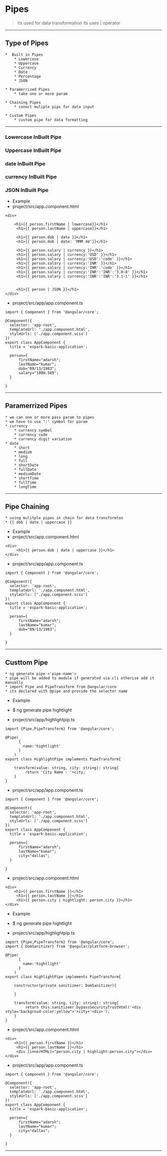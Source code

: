 # Pipes 
> its used for data transformation its uses | operator 

---

## Type of Pipes 

	*  Built in Pipes 
		* Lowercase 
		* Uppercase
		* Currency 
		* Date
		* Percentage
		* JSON

	* Paramerrized Pipes 
		* take one or more param 

	* Chaining Pipes 
		* conect muliple pips for data input 

	* Custom Pipes 
		* custom pipe for data formatting 

---

### Lowercase InBuilt Pipe 
### Uppercase InBuilt Pipe 
### date InBuilt Pipe 
### currency InBuilt Pipe 
### JSON InBuilt Pipe 

* Example 
* project/src/app.component.html
```
<div>

    <h1>{{ person.firstName | lowercase}}</h1>
     <h1>{{ person.lastName | uppercase}}</h1>
     
     <h1>{{ person.dob | date }}</h1>
     <h1>{{ person.dob | date: 'MMM dd'}}</h1>
     
     <h1>{{ person.salary | currency }}</h1>
     <h1>{{ person.salary | currency:'USD' }}</h1>
     <h1>{{ person.salary | currency:'USD':'code' }}</h1>
     <h1>{{ person.salary | currency:'INR' }}</h1>
     <h1>{{ person.salary | currency:'INR':'code' }}</h1>
     <h1>{{ person.salary | currency:'INR':'INR':'3.0-0' }}</h1>
     <h1>{{ person.salary | currency:'INR':'INR':'3.1-1' }}</h1>


     <h1>{{ person | JSON }}</h1>
</div>
```

* project/src/app/app.component.ts
```
import { Component } from '@angular/core';

@Component({
  selector: 'app-root',
  templateUrl: './app.component.html',
  styleUrls: ['./app.component.scss']
})
export class AppComponent {
  title = 'espark-basic-application';
  
  person={
	  firstName="adarsh";
	  lastName="kumar";	
	  dob="09/13/1983";
	  salary="1000.589";
  }
  
}

```
---

## Paramerrized Pipes 
	* we can one or more pass param to pipes 
	* we have to use ":" symbol for param 
	* currency 
		* currency symbol 
		* currency code 
		* currency digit variation 
	* date 
		* short
		* medium
		* long 
		* full 
		* shortDate
		* fullDate
		* mediumDate
		* shortTime
		* fullTime
		* longTime 


---

## Pipe Chaining 
	* using mulitple pipes in chain for data transformton 
	* {{ dob | date | uppercase }}


* Example 
* project/src/app.component.html
```
<div>
     <h1>{{ person.dob | date | uppercase }}</h1>
</div>
```

* project/src/app/app.component.ts
```
import { Component } from '@angular/core';

@Component({
  selector: 'app-root',
  templateUrl: './app.component.html',
  styleUrls: ['./app.component.scss']
})
export class AppComponent {
  title = 'espark-basic-application';
  
  person={
	  firstName="adarsh";
	  lastName="kumar";	
	  dob="09/13/1983";
  }
  
}

```

---

## Custtom Pipe 
	* ng generate pipe <'pipe-name'> 
	* pipe will be added to module if generated via cli otherise add it manually 
	* import Pipe and PipeTransform from @angular/core 
	* its declared with @pipe and provide the selector name 

* Example 
* $ ng generate pipe hightlight

* project/src/app/highlightpip.ts
```
import {Pipe,PipeTransform} from '@angular/core';

@Pipe(
      {
      	name:'hightlight'
      }
	)
export class HighlightPipe implements PipeTransform{

	transform(value: string, city: string): string{
         return 'City Name : '+city;
	}
}
```

* project/src/app/app.component.ts
```
import { Component } from '@angular/core';

@Component({
  selector: 'app-root',
  templateUrl: './app.component.html',
  styleUrls: ['./app.component.scss']
})
export class AppComponent {
  title = 'espark-basic-application';
  
  person={
	  firstName="adarsh";
	  lastName="kumar";	
	  city="dallas";
  }
  
}

```

* project/src/app.component.html
```
<div>
    <h1>{{ person.firstName }}</h1>
     <h1>{{ person.lastName }}</h1>
     <h1>{{ person.city | hightlight: person.city }}</h1>
</div>
```


* Example 
* $ ng generate pipe hightlight

* project/src/app/highlightpip.ts
```
import {Pipe,PipeTransform} from '@angular/core';
import { DomSanitizer} from '@angular/platform-browser';

@Pipe(
      {
      	name:'hightlight'
      }
	)
export class HighlightPipe implements PipeTransform{

	constructor(private sanitizeer: DomSanitizer){

	}

	transform(value: string, city: string): string{
         return this.sanitizeer.bypassSecurityTrustHtml('<div style="backgroud-color:yellow">'+city+'<div>');
	}
}
```

* project/src/app.component.html
```
<div>
    <h1>{{ person.firstName }}</h1>
     <h1>{{ person.lastName }}</h1>
     <div [innerHTML]="person.city | highlight:person.city"></div> 
</div>
```

* project/src/app/app.component.ts
```
import { Component } from '@angular/core';

@Component({
  selector: 'app-root',
  templateUrl: './app.component.html',
  styleUrls: ['./app.component.scss']
})
export class AppComponent {
  title = 'espark-basic-application';
  
  person={
	  firstName="adarsh";
	  lastName="kumar";	
	  city="dallas";
  }
  
}

```
---